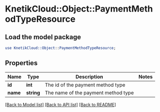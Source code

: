 # KnetikCloud::Object::PaymentMethodTypeResource

## Load the model package
```perl
use KnetikCloud::Object::PaymentMethodTypeResource;
```

## Properties
Name | Type | Description | Notes
------------ | ------------- | ------------- | -------------
**id** | **int** | The id of the payment method type | 
**name** | **string** | The name of the payment method type | 

[[Back to Model list]](../README.md#documentation-for-models) [[Back to API list]](../README.md#documentation-for-api-endpoints) [[Back to README]](../README.md)


